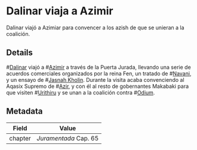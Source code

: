# Dalinar viaja a Azimir
Dalinar viajó a Azimiar para convencer a los azish de que se unieran a la coalición.

## Details
#[Dalinar](characters/dalinar) viajó a #[Azimir](locations/azimir) a través de la Puerta Jurada, llevando una serie de acuerdos comerciales organizados por la reina Fen, un tratado de #[Navani](characters/navani), y un ensayo de #[Jasnah Kholin](characters/jasnah). Durante la visita acaba convenciendo al Aqasix Supremo de #[Azir](locations/azir), y con él al resto de gobernantes Makabaki para que visiten #[Urithiru](locations/urithiru) y se unan a la coalición contra #[Odium](characters/odium).

## Metadata
| Field | Value |
| ----- | ----- |
| chapter | *Juramentada* Cap. 65 |
